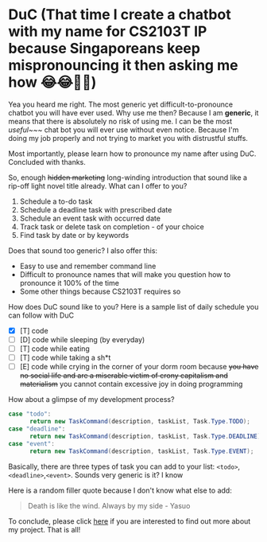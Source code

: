 # DuC (That time I create a chatbot with my name for CS2103T IP because Singaporeans keep mispronouncing it then asking me how  :joy::joy::thinking::vomiting_face:)

Yea you heard me right. The most generic yet difficult-to-pronounce chatbot you will have ever used. Why use me then?
Because I am **generic**, it means that there is absolutely no risk of using me. I can be the most _useful~~~_ chat bot you will ever use without even notice. Because I'm doing my job properly and not trying to market you with distrustful stuffs.

Most importantly, please learn how to pronounce my name after using DuC. Concluded with thanks.

So, enough ~~hidden marketing~~ long-winding introduction that sound like a rip-off light novel title already. What can I offer to you?

1. Schedule a to-do task
2. Schedule a deadline task with prescribed date
3. Schedule an event task with occurred date
4. Track task or delete task on completion - of your choice
5. Find task by date or by keywords

Does that sound too generic? I also offer this:
* Easy to use and remember command line
* Difficult to pronounce names that will make you question how to pronounce it 100% of the time
* Some other things because CS2103T requires so

How does DuC sound like to you? Here is a sample list of daily schedule you can follow with DuC
- [x] [T] code
- [ ] [D] code while sleeping (by everyday)
- [ ] [T] code while eating
- [ ] [T] code while taking a sh*t
- [ ] [E] code while crying in the corner of your dorm room because ~~you have no social life and are a miserable victim of crony capitalism and materialism~~ you cannot contain excessive joy in doing programming

How about a glimpse of my development process?
``` java
case "todo":
      return new TaskCommand(description, taskList, Task.Type.TODO);
case "deadline":
      return new TaskCommand(description, taskList, Task.Type.DEADLINE);
case "event":
      return new TaskCommand(description, taskList, Task.Type.EVENT);
```

Basically, there are three types of task you can add to your list:
`<todo>`,`<deadline>`,`<event>`. Sounds very generic is it? I know

Here is a random filler quote because I don't know what else to add:
> Death is like the wind. Always by my side - Yasuo

To conclude, please click [here](https://www.youtube.com/watch?v=dQw4w9WgXcQ) if you are interested to find out more about my project. 
That is all!

